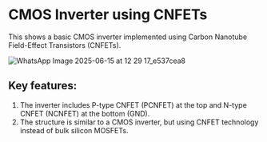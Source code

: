 # CMOS Inverter using CNFETs
This shows a basic CMOS inverter implemented using Carbon Nanotube Field-Effect Transistors (CNFETs).

![WhatsApp Image 2025-06-15 at 12 29 17_e537cea8](https://github.com/user-attachments/assets/e322218a-28a8-4bb9-bb48-0a37ce6eb7d6)


## Key features:
1. The inverter includes P-type CNFET (PCNFET) at the top and N-type CNFET (NCNFET) at the bottom (GND).
2. The structure is similar to a CMOS inverter, but using CNFET technology instead of bulk silicon MOSFETs.
